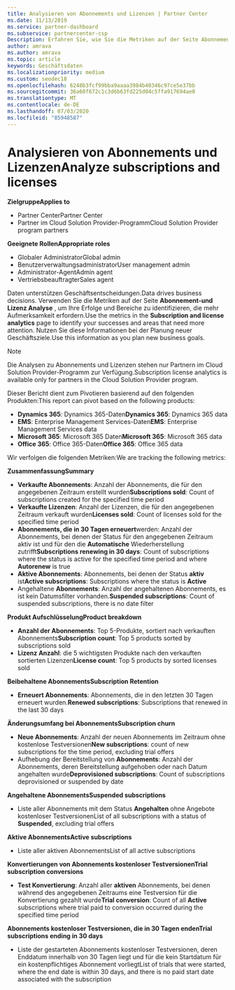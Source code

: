 ```yaml
---
title: Analysieren von Abonnements und Lizenzen | Partner Center
ms.date: 11/13/2019
ms.service: partner-dashboard
ms.subservice: partnercenter-csp
Description: Erfahren Sie, wie Sie die Metriken auf der Seite Abonnement-und Lizenz Analyse verwenden, um Ihre Erfolge und Bereiche zu identifizieren, die mehr Aufmerksamkeit erfordern.
author: amrava
ms.author: amrava
ms.topic: article
keywords: Geschäftsdaten
ms.localizationpriority: medium
ms.custom: seodec18
ms.openlocfilehash: 6248b3fcf99bba9aaaa3984b40346c97ce5e37bb
ms.sourcegitcommit: 36a60f672c1c3d6b63fd225d04c5ffa917694ae0
ms.translationtype: MT
ms.contentlocale: de-DE
ms.lasthandoff: 07/03/2020
ms.locfileid: "85948587"
---
```

# <a name="analyze-subscriptions-and-licenses"></a><span data-ttu-id="9cbee-104">Analysieren von Abonnements und Lizenzen</span><span class="sxs-lookup"><span data-stu-id="9cbee-104">Analyze subscriptions and licenses</span></span> 

<span data-ttu-id="9cbee-105">**Zielgruppe**</span><span class="sxs-lookup"><span data-stu-id="9cbee-105">**Applies to**</span></span>

- <span data-ttu-id="9cbee-106">Partner Center</span><span class="sxs-lookup"><span data-stu-id="9cbee-106">Partner Center</span></span>
- <span data-ttu-id="9cbee-107">Partner im Cloud Solution Provider-Programm</span><span class="sxs-lookup"><span data-stu-id="9cbee-107">Cloud Solution Provider program partners</span></span>

<span data-ttu-id="9cbee-108">**Geeignete Rollen**</span><span class="sxs-lookup"><span data-stu-id="9cbee-108">**Appropriate roles**</span></span>

- <span data-ttu-id="9cbee-109">Globaler Administrator</span><span class="sxs-lookup"><span data-stu-id="9cbee-109">Global admin</span></span>
- <span data-ttu-id="9cbee-110">Benutzerverwaltungsadministrator</span><span class="sxs-lookup"><span data-stu-id="9cbee-110">User management admin</span></span>
- <span data-ttu-id="9cbee-111">Administrator-Agent</span><span class="sxs-lookup"><span data-stu-id="9cbee-111">Admin agent</span></span>
- <span data-ttu-id="9cbee-112">Vertriebsbeauftragter</span><span class="sxs-lookup"><span data-stu-id="9cbee-112">Sales agent</span></span>

<span data-ttu-id="9cbee-113">Daten unterstützen Geschäftsentscheidungen.</span><span class="sxs-lookup"><span data-stu-id="9cbee-113">Data drives business decisions.</span></span> <span data-ttu-id="9cbee-114">Verwenden Sie die Metriken auf der Seite **Abonnement-und Lizenz Analyse** , um Ihre Erfolge und Bereiche zu identifizieren, die mehr Aufmerksamkeit erfordern.</span><span class="sxs-lookup"><span data-stu-id="9cbee-114">Use the metrics in the **Subscription and license analytics** page to identify your successes and areas that need more attention.</span></span> <span data-ttu-id="9cbee-115">Nutzen Sie diese Informationen bei der Planung neuer Geschäftsziele.</span><span class="sxs-lookup"><span data-stu-id="9cbee-115">Use this information as you plan new business goals.</span></span>

> [!NOTE]
> <span data-ttu-id="9cbee-116">Die Analysen zu Abonnements und Lizenzen stehen nur Partnern im Cloud Solution Provider-Programm zur Verfügung.</span><span class="sxs-lookup"><span data-stu-id="9cbee-116">Subscription license analytics is available only for partners in the Cloud Solution Provider program.</span></span>


<span data-ttu-id="9cbee-117">Dieser Bericht dient zum Pivotieren basierend auf den folgenden Produkten:</span><span class="sxs-lookup"><span data-stu-id="9cbee-117">This report can pivot based on the following products:</span></span>

 - <span data-ttu-id="9cbee-118">**Dynamics 365**: Dynamics 365-Daten</span><span class="sxs-lookup"><span data-stu-id="9cbee-118">**Dynamics 365**: Dynamics 365 data</span></span>  
 - <span data-ttu-id="9cbee-119">**EMS**: Enterprise Management Services-Daten</span><span class="sxs-lookup"><span data-stu-id="9cbee-119">**EMS**: Enterprise Management Services data</span></span>  
 - <span data-ttu-id="9cbee-120">**Microsoft 365**: Microsoft 365 Daten</span><span class="sxs-lookup"><span data-stu-id="9cbee-120">**Microsoft 365**: Microsoft 365 data</span></span>  
 - <span data-ttu-id="9cbee-121">**Office 365**: Office 365-Daten</span><span class="sxs-lookup"><span data-stu-id="9cbee-121">**Office 365**: Office 365 data</span></span>  


<span data-ttu-id="9cbee-122">Wir verfolgen die folgenden Metriken:</span><span class="sxs-lookup"><span data-stu-id="9cbee-122">We are tracking the following metrics:</span></span>

<span data-ttu-id="9cbee-123">**Zusammenfassung**</span><span class="sxs-lookup"><span data-stu-id="9cbee-123">**Summary**</span></span>  
 - <span data-ttu-id="9cbee-124">**Verkaufte Abonnements**: Anzahl der Abonnements, die für den angegebenen Zeitraum erstellt wurden</span><span class="sxs-lookup"><span data-stu-id="9cbee-124">**Subscriptions sold**: Count of subscriptions created for the specified time period</span></span>  
 - <span data-ttu-id="9cbee-125">**Verkaufte Lizenzen**: Anzahl der Lizenzen, die für den angegebenen Zeitraum verkauft wurden</span><span class="sxs-lookup"><span data-stu-id="9cbee-125">**Licenses sold**: Count of licenses sold for the specified time period</span></span>   
 - <span data-ttu-id="9cbee-126">**Abonnements, die in 30 Tagen erneuert**werden: Anzahl der Abonnements, bei denen der Status für den angegebenen Zeitraum aktiv ist und für den die **Automatische** Wiederherstellung zutrifft</span><span class="sxs-lookup"><span data-stu-id="9cbee-126">**Subscriptions renewing in 30 days**: Count of subscriptions where the status is active for the specified time period and where **Autorenew** is true</span></span>
 - <span data-ttu-id="9cbee-127">**Aktive Abonnements**: Abonnements, bei denen der Status **aktiv** ist</span><span class="sxs-lookup"><span data-stu-id="9cbee-127">**Active subscriptions**: Subscriptions where the status is **Active**</span></span>  
 - <span data-ttu-id="9cbee-128">Angehaltene **Abonnements**: Anzahl der angehaltenen Abonnements, es ist kein Datumsfilter vorhanden.</span><span class="sxs-lookup"><span data-stu-id="9cbee-128">**Suspended subscriptions**: Count of suspended subscriptions, there is no date filter</span></span>  

<span data-ttu-id="9cbee-129">**Produkt Aufschlüsselung**</span><span class="sxs-lookup"><span data-stu-id="9cbee-129">**Product breakdown**</span></span>  
 - <span data-ttu-id="9cbee-130">**Anzahl der Abonnements**: Top 5-Produkte, sortiert nach verkauften Abonnements</span><span class="sxs-lookup"><span data-stu-id="9cbee-130">**Subscription count**: Top 5 products sorted by subscriptions sold</span></span>  
 - <span data-ttu-id="9cbee-131">**Lizenz Anzahl**: die 5 wichtigsten Produkte nach den verkauften sortierten Lizenzen</span><span class="sxs-lookup"><span data-stu-id="9cbee-131">**License count**: Top 5 products by sorted licenses sold</span></span>

<span data-ttu-id="9cbee-132">**Beibehaltene Abonnements**</span><span class="sxs-lookup"><span data-stu-id="9cbee-132">**Subscription Retention**</span></span>
 - <span data-ttu-id="9cbee-133">**Erneuert Abonnements**: Abonnements, die in den letzten 30 Tagen erneuert wurden.</span><span class="sxs-lookup"><span data-stu-id="9cbee-133">**Renewed subscriptions**: Subscriptions that renewed in the last 30 days</span></span>  

<span data-ttu-id="9cbee-134">**Änderungsumfang bei Abonnements**</span><span class="sxs-lookup"><span data-stu-id="9cbee-134">**Subscription churn**</span></span>  
 - <span data-ttu-id="9cbee-135">**Neue Abonnements**: Anzahl der neuen Abonnements im Zeitraum ohne kostenlose Testversionen</span><span class="sxs-lookup"><span data-stu-id="9cbee-135">**New subscriptions**: count of new subscriptions for the time period, excluding trial offers</span></span>  
 - <span data-ttu-id="9cbee-136">Aufhebung der Bereitstellung von **Abonnements**: Anzahl der Abonnements, deren Bereitstellung aufgehoben oder nach Datum angehalten wurde</span><span class="sxs-lookup"><span data-stu-id="9cbee-136">**Deprovisioned subscriptions**: Count of subscriptions deprovisioned or suspended by date</span></span>  

<span data-ttu-id="9cbee-137">**Angehaltene Abonnements**</span><span class="sxs-lookup"><span data-stu-id="9cbee-137">**Suspended subscriptions**</span></span>  
 - <span data-ttu-id="9cbee-138">Liste aller Abonnements mit dem Status **Angehalten** ohne Angebote kostenloser Testversionen</span><span class="sxs-lookup"><span data-stu-id="9cbee-138">List of all subscriptions with a status of **Suspended**, excluding trial offers</span></span>  
  
<span data-ttu-id="9cbee-139">**Aktive Abonnements**</span><span class="sxs-lookup"><span data-stu-id="9cbee-139">**Active subscriptions**</span></span>
 - <span data-ttu-id="9cbee-140">Liste aller aktiven Abonnements</span><span class="sxs-lookup"><span data-stu-id="9cbee-140">List of all active subscriptions</span></span>  

<span data-ttu-id="9cbee-141">**Konvertierungen von Abonnements kostenloser Testversionen**</span><span class="sxs-lookup"><span data-stu-id="9cbee-141">**Trial subscription conversions**</span></span>  
 - <span data-ttu-id="9cbee-142">**Test Konvertierung**: Anzahl aller **aktiven** Abonnements, bei denen während des angegebenen Zeitraums eine Testversion für die Konvertierung gezahlt wurde</span><span class="sxs-lookup"><span data-stu-id="9cbee-142">**Trial conversion**: Count of all **Active** subscriptions where trial paid to conversion occurred during the specified time period</span></span>  

<span data-ttu-id="9cbee-143">**Abonnements kostenloser Testversionen, die in 30 Tagen enden**</span><span class="sxs-lookup"><span data-stu-id="9cbee-143">**Trial subscriptions ending in 30 days**</span></span>  
 - <span data-ttu-id="9cbee-144">Liste der gestarteten Abonnements kostenloser Testversionen, deren Enddatum innerhalb von 30 Tagen liegt und für die kein Startdatum für ein kostenpflichtiges Abonnement vorliegt</span><span class="sxs-lookup"><span data-stu-id="9cbee-144">List of trials that were started, where the end date is within 30 days, and there is no paid start date associated with the subscription</span></span>  

  